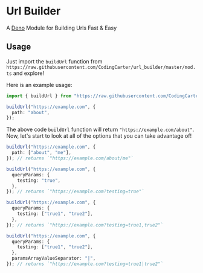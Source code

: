 # Url Builder

A [Deno](https://github.com/denoland) Module for Building Urls Fast & Easy

## Usage

Just import the `buildUrl` function from `https://raw.githubusercontent.com/CodingCarter/url_builder/master/mod.ts` and explore!

Here is an example usage:

```ts
import { buildUrl } from "https://raw.githubusercontent.com/CodingCarter/url_builder/master/mod.ts";

buildUrl("https://example.com", {
  path: "about",
});
```

The above code `buildUrl` function will return `"https://example.com/about"`. Now, let's start to look at all of the options that you can take advantage of!

```ts
buildUrl("https://example.com", {
  path: ["about", "me"],
}); // returns `"https://example.com/about/me"`

buildUrl("https://example.com", {
  queryParams: {
    testing: "true",
  },
}); // returns `"https://example.com?testing=true"`

buildUrl("https://example.com", {
  queryParams: {
    testing: ["true1", "true2"],
  },
}); // returns `"https://example.com?testing=true1,true2"`

buildUrl("https://example.com", {
  queryParams: {
    testing: ["true1", "true2"],
  },
  paramsArrayValueSeparator: "|",
}); // returns `"https://example.com?testing=true1|true2"`
```

